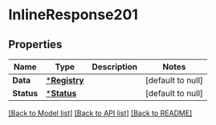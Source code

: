 # InlineResponse201

## Properties
Name | Type | Description | Notes
------------ | ------------- | ------------- | -------------
**Data** | [***Registry**](Registry.md) |  | [default to null]
**Status** | [***Status**](Status.md) |  | [default to null]

[[Back to Model list]](../README.md#documentation-for-models) [[Back to API list]](../README.md#documentation-for-api-endpoints) [[Back to README]](../README.md)


